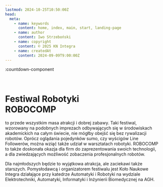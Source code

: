 ```yaml
---
lastmod: 2024-10-25T10:50:00Z
head:
  meta:
    - name: keywords
      content: home, index, main, start, landing-page
    - name: author
      content: Iwo Strzeboński
    - name: copyright
      content: © 2025 KN Integra
    - name: createdAt
      content: 2024-09-09T9:00:00Z
---
```


<!-- markdownlint-disable MD003 MD007 -->
:countdown-component
<!-- markdownlint-enable MD003 MD007 -->

<br />

# Festiwal Robotyki <br />ROBOCOMP

to przede wszystkim masa atrakcji i&nbsp;dobrej zabawy. Taki festiwal, wzorowany na&nbsp;podobnych imprezach odbywających się w&nbsp;środowiskach akademickich na&nbsp;całym świecie, nie mógłby obejść się bez rywalizacji robotów. Oprócz oglądania pojedynków sumo, czy wyścigów Line Followerów, można wziąć także udział w&nbsp;warsztatach robotyki. ROBOCOMP to&nbsp;także doskonała okazja dla firm do&nbsp;zaprezentowania swoich technologii, a&nbsp;dla zwiedzających możliwość zobaczenia profesjonalnych robotów.

Dla najmłodszych będzie to&nbsp;wyjątkowa atrakcja, ale zaciekawi także starszych. Pomysłodawcą i&nbsp;organizatorem festiwalu jest Koło Naukowe Integra działające przy katedrze Automatyki i&nbsp;Robotyki na&nbsp;wydziale Elektrotechniki, Automatyki, Informatyki i&nbsp;Inżynierii Biomedycznej na&nbsp;AGH.  
